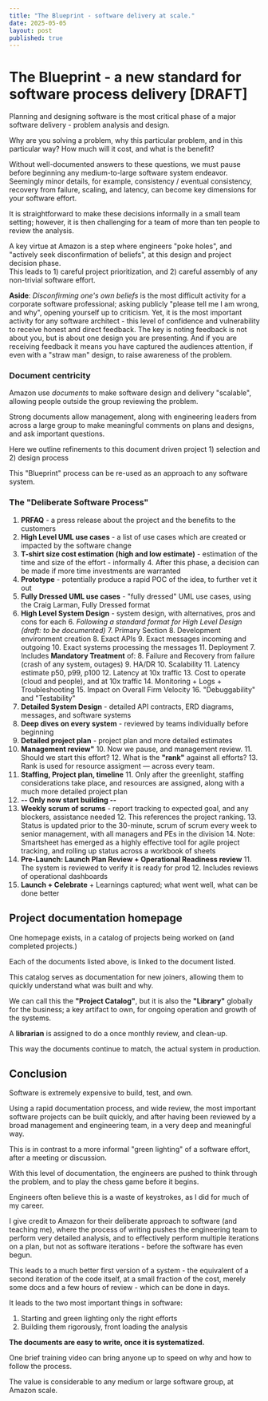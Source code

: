 ```yaml
---
title: "The Blueprint - software delivery at scale."
date: 2025-05-05
layout: post
published: true
---
```


# The Blueprint - a new standard for software process delivery [DRAFT]

Planning and designing software is the most critical phase 
of a major software delivery - problem analysis and design.

Why are you solving a problem, why this particular problem, and in this particular way?
How much will it cost, and what is the benefit?

Without well-documented answers to these questions, we must pause before
beginning any medium-to-large software system endeavor.  
Seemingly minor details, for example,  consistency / eventual consistency, recovery from failure, scaling,
and latency, can become key dimensions for your software effort.

It is straightforward to make these decisions informally in a small team setting; 
however, it is then challenging for a team of
more than ten people to review the analysis.  

A key virtue at Amazon
is a step where engineers "poke holes", 
and "actively seek disconfirmation of beliefs", 
at this design and project decision phase.  
This leads to 1) careful project prioritization,
and 2) careful assembly of any non-trivial software effort.  

**Aside**: _Disconfirming one's own beliefs_ is the most difficult
activity for a corporate software professional; asking publicly
"please tell me I am wrong, and why", opening yourself
up to criticism.  Yet, it is the most important activity
for any software architect - this level of confidence
and vulnerability to receive honest and direct feedback.
The key is noting feedback is not about you, but is about
one design you are presenting.  And if you are receiving
feedback it means you have captured the audiences attention,
if even with a "straw man" design, to raise awareness of
the problem.

### Document centricity

Amazon use _documents_
to make software design and delivery "scalable", 
allowing people outside the group reviewing the problem.

Strong documents allow management, along with engineering leaders from across a large group
to make meaningful comments on plans and designs, and ask important questions.

Here we outline refinements to this document driven project 1) selection and 2) design process

This "Blueprint" process can be re-used as an approach to any software system.

### The "Deliberate Software Process"

1. **PRFAQ** - a press release about the project and the benefits to the customers
2. **High Level UML use cases** - a list of use cases which are created or impacted by the software change
3. **T-shirt size cost estimation (high and low estimate)** - estimation of the time and size of the effort - informally
   4. After this phase, a decision can be made if more time investments are warranted
5. **Prototype** - potentially produce a rapid POC of the idea, to further vet it out
4. **Fully Dressed UML use cases** - "fully dressed" UML use cases, using the Craig Larman, Fully Dressed format
5. **High Level System Design** - system design, with alternatives, pros and cons for each
   6. *Following a standard format for High Level Design (draft:  to be documented)*
      7. Primary Section
         8. Development environment creation
         8. Exact APIs
         9. Exact messages incoming and outgoing
         10. Exact systems processing the messages
         11. Deployment
      7. Includes **Mandatory Treatment** of:
         8. Failure and Recovery from failure (crash of any system, outages)
         9. HA/DR
         10. Scalability
         11. Latency estimate p50, p99, p100
         12. Latency at 10x traffic
         13. Cost to operate (cloud and people), and at 10x traffic
         14. Monitoring + Logs + Troubleshooting
         15. Impact on Overall Firm Velocity
         16. "Debuggability" and "Testability"
7. **Detailed System Design** - detailed API contracts, ERD diagrams, messages, and software systems
8. **Deep dives on every system** - reviewed by teams individually before beginning
9. **Detailed project plan** - project plan and more detailed estimates 
9. **Management review"**
   10. Now we pause, and management review. 
   11. Should we start this effort?
   12. What is the **"rank"** against all efforts?
       13. Rank is used for resource assigment — across every team.
10. **Staffing, Project plan, timeline**
    11. Only after the greenlight, staffing considerations take place, and resources are assigned, along with a much more detailed project plan
10. **-- Only now start building --**
11. **Weekly scrum of scrums** - report tracking to expected goal, and any blockers, assistance needed
    12. This references the project ranking.
    13. Status is updated prior to the 30-minute, scrum of scrum every week to senior management, with all managers and PEs in the division
    14. Note: Smartsheet has emerged as a highly effective tool for agile project tracking, and rolling up status across a workbook of sheets
11. **Pre-Launch:  Launch Plan Review + Operational Readiness review**
    11. The system is reviewed to verify it is ready for prod
    12. Includes reviews of operational dashboards
10. **Launch + Celebrate** + Learnings captured; what went well, what can be done better

## Project documentation homepage

One homepage exists, in a catalog of projects being worked on (and completed projects.)

Each of the documents listed above, is linked to the document listed.

This catalog serves as documentation for new joiners, allowing them to 
quickly understand what was built and why.

We can call this the **"Project Catalog"**, but it is also the **"Library"**
globally for the business; a key artifact to own, for ongoing operation
and growth of the systems.

A **librarian** is assigned to do a once monthly review, and clean-up.

This way the documents continue to match, the actual system in production.

## Conclusion

Software is extremely expensive to build, test, and own.

Using a rapid documentation process, and wide review, the most important 
software projects can be built quickly, and after having been reviewed by 
a broad management and engineering team, in a very deep and meaningful way.

This is in contrast to a more informal "green lighting" of a software effort,
after a meeting or discussion.

With this level of documentation, the engineers are pushed to think through
the problem, and to play the chess game before it begins.

Engineers often believe this is a waste of keystrokes, as I did for much of my career.

I give credit to Amazon for their deliberate approach to software (and teaching me),
where the process of writing pushes the engineering team to perform very detailed
analysis, and to effectively perform multiple iterations on a plan, 
but not as software iterations - before the software has even begun.

This leads to a much better first version of a system - the equivalent
of a second iteration of the code itself, at a small fraction of the cost,
merely some docs and a few hours of review - which can be done in days.

It leads to the two most important things in software:
1. Starting and green lighting only the right efforts
2. Building them rigorously, front loading the analysis

**The documents are easy to write, once it is systematized.**

One brief training video can bring anyone up to speed on why and how to 
follow the process.

The value is considerable to any medium or large software group, at Amazon scale.


